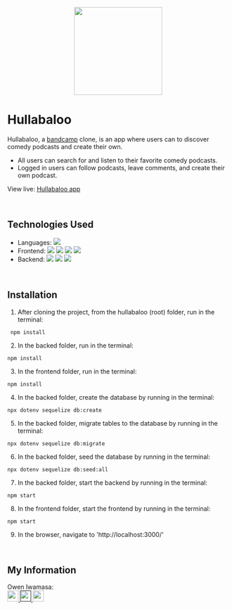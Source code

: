 <p align='center'>
  <img src='https://hullabaloo-mp3s.s3.us-east-2.amazonaws.com/Untitled_Artwork+37.png' width='200px' >
</p>

# Hullabaloo
Hullabaloo, a <a href='https://bandcamp.com'>bandcamp</a> clone, is an app where users can to discover comedy podcasts and create their own.

- All users can search for and listen to their favorite comedy podcasts.
- Logged in users can follow podcasts, leave comments, and create their own podcast.

View live: <a href='https://hullabaloo-podcasts.herokuapp.com/'>Hullabaloo app</a>

<br />

## Technologies Used

- Languages: ![](https://img.shields.io/badge/-JavaSript-ffffff?style=flat-square&logo=javascript&logoColor=ff0000)
- Frontend:
  ![](https://img.shields.io/badge/-React-ffffff?style=flat-square&logo=react&logoColor=ff0000)
  ![](https://img.shields.io/badge/-Redux-ffffff?style=flat-square&logo=redux&logoColor=ff0000)
  ![](https://img.shields.io/badge/-CSS3-ffffff?style=flat-square&logo=css3&logoColor=ff0000)
  ![](https://img.shields.io/badge/-HTML5-ffffff?style=flat-square&logo=html5&logoColor=ff0000)
- Backend:
  ![](https://img.shields.io/badge/-Node.js-ffffff?style=flat-square&logo=node.js&logoColor=ff0000)
  ![](https://img.shields.io/badge/-Express-ffffff?style=flat-square&logo=express&logoColor=ff0000)
  ![](https://img.shields.io/badge/-PostgreSQL-ffffff?style=flat-square&logo=postgresql&logoColor=ff0000)

<br />

## Installation

1. After cloning the project, from the hullabaloo (root) folder, run in the terminal:
```
 npm install
```

2. In the backed folder, run in the terminal:
```
npm install
```

3. In the frontend folder, run in the terminal:
```
npm install
```

4. In the backed folder, create the database by running in the terminal:
```
npx dotenv sequelize db:create
```

5. In the backed folder, migrate tables to the database by running in the terminal:
```
npx dotenv sequelize db:migrate
```

6. In the backed folder, seed the database by running in the terminal:
```
npx dotenv sequelize db:seed:all
```

7. In the backed folder, start the backend by running in the terminal:
```
npm start
```

8. In the frontend folder, start the frontend by running in the terminal:
```
npm start
```

9. In the browser, navigate to 'http://localhost:3000/'

<br />

## My Information

Owen Iwamasa:
<br />
<a href='owiwamasa@gmail.com'>
<img src="https://i.imgur.com/jLLwTjh.png" width="25" height="25">
</a>
<a href=''>
<img src="https://logodix.com/logo/91031.png" width="25" height="25">
</a>
<a href='https://github.com/owiwamasa'>
<img src="https://icones.pro/wp-content/uploads/2021/06/icone-github-grise.png" width="25" height="25">
</a>
